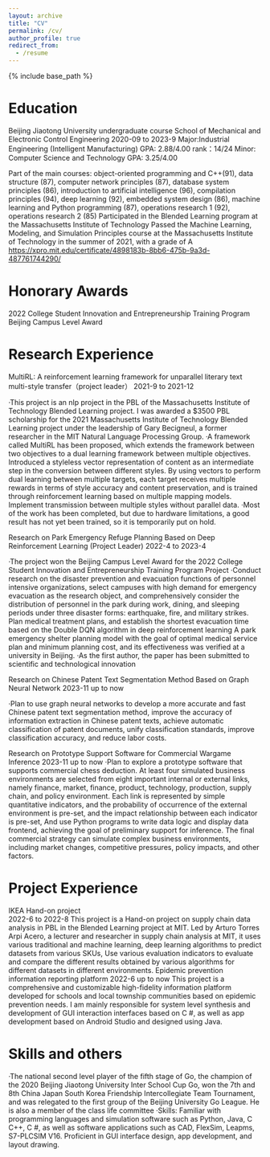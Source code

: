 ```yaml
---
layout: archive
title: "CV"
permalink: /cv/
author_profile: true
redirect_from:
  - /resume
---
```


{% include base_path %}

Education
======
Beijing Jiaotong University  undergraduate course  School of Mechanical and Electronic Control Engineering                      2020-09 to 2023-9
Major:Industrial Engineering (Intelligent Manufacturing) GPA: 2.88/4.00  rank：14/24
Minor: Computer Science and Technology   GPA: 3.25/4.00

Part of the main courses: object-oriented programming and C++(91), data structure (87), computer network principles (87), database system principles (86), introduction to artificial intelligence (96), compilation principles (94), deep learning (92), embedded system design (86), machine learning and Python programming (87), operations research 1 (92), operations research 2 (85)
Participated in the Blended Learning program at the Massachusetts Institute of Technology
Passed the Machine Learning, Modeling, and Simulation Principles course at the Massachusetts Institute of Technology in the summer of 2021, with a grade of A
https://xpro.mit.edu/certificate/4898183b-8bb6-475b-9a3d-487761744290/

Honorary Awards
======
2022 College Student Innovation and Entrepreneurship Training Program  Beijing Campus Level Award

Research Experience
======
MultiRL: A reinforcement learning framework for unparallel literary text multi-style transfer（project leader）                     2021-9 to 2021-12

·This project is an nlp project in the PBL of the Massachusetts Institute of Technology Blended Learning project. I was awarded a $3500 PBL scholarship for the 2021 Massachusetts Institute of Technology Blended Learning project under the leadership of Gary Becigneul, a former researcher in the MIT Natural Language Processing Group.
·A framework called MultiRL has been proposed, which extends the framework between two objectives to a dual learning framework between multiple objectives. Introduced a styleless vector representation of content as an intermediate step in the conversion between different styles. By using vectors to perform dual learning between multiple targets, each target receives multiple rewards in terms of style accuracy and content preservation, and is trained through reinforcement learning based on multiple mapping models. Implement transmission between multiple styles without parallel data.
·Most of the work has been completed, but due to hardware limitations, a good result has not yet been trained, so it is temporarily put on hold.

Research on Park Emergency Refuge Planning Based on Deep Reinforcement Learning (Project Leader)                             2022-4 to 2023-4

·The project won the Beijing Campus Level Award for the 2022 College Student Innovation and Entrepreneurship Training Program Project
·Conduct research on the disaster prevention and evacuation functions of personnel intensive organizations, select campuses with high demand for emergency evacuation as the research object, and comprehensively consider the distribution of personnel in the park during work, dining, and sleeping periods under three disaster forms: earthquake, fire, and military strikes. Plan medical treatment plans, and establish the shortest evacuation time based on the Double DQN algorithm in deep reinforcement learning A park emergency shelter planning model with the goal of optimal medical service plan and minimum planning cost, and its effectiveness was verified at a university in Beijing.
·As the first author, the paper has been submitted to scientific and technological innovation

Research on Chinese Patent Text Segmentation Method Based on Graph Neural Network					       2023-11 up to now

·Plan to use graph neural networks to develop a more accurate and fast Chinese patent text segmentation method, improve the accuracy of information extraction in Chinese patent texts, achieve automatic classification of patent documents, unify classification standards, improve classification accuracy, and reduce labor costs.

Research on Prototype Support Software for Commercial Wargame Inference					       2023-11 up to now
·Plan to explore a prototype software that supports commercial chess deduction. At least four simulated business environments are selected from eight important internal or external links, namely finance, market, finance, product, technology, production, supply chain, and policy environment. Each link is represented by simple quantitative indicators, and the probability of occurrence of the external environment is pre-set, and the impact relationship between each indicator is pre-set, And use Python programs to write data logic and display data frontend, achieving the goal of preliminary support for inference. The final commercial strategy can simulate complex business environments, including market changes, competitive pressures, policy impacts, and other factors.

Project Experience
======
IKEA Hand-on project                                                                         
2022-6 to 2022-8
This project is a Hand-on project on supply chain data analysis in PBL in the Blended Learning project at MIT. Led by Arturo Torres Arpi Acero, a lecturer and researcher in supply chain analysis at MIT, it uses various traditional and machine learning, deep learning algorithms to predict datasets from various SKUs, Use various evaluation indicators to evaluate and compare the different results obtained by various algorithms for different datasets in different environments.
Epidemic prevention information reporting platform                                                                      2022-6 up to now
This project is a comprehensive and customizable high-fidelity information platform developed for schools and local township communities based on epidemic prevention needs. I am mainly responsible for system level synthesis and development of GUI interaction interfaces based on C #, as well as app development based on Android Studio and designed using Java.
  
Skills and others
======
·The national second level player of the fifth stage of Go, the champion of the 2020 Beijing Jiaotong University Inter School Cup Go, won the 7th and 8th China Japan South Korea Friendship Intercollegiate Team Tournament, and was relegated to the first group of the Beijing University Go League. He is also a member of the class life committee
·Skills: Familiar with programming languages and simulation software such as Python, Java, C C++, C #, as well as software applications such as CAD, FlexSim, Leapms, S7-PLCSIM V16. Proficient in GUI interface design, app development, and layout drawing.
  
